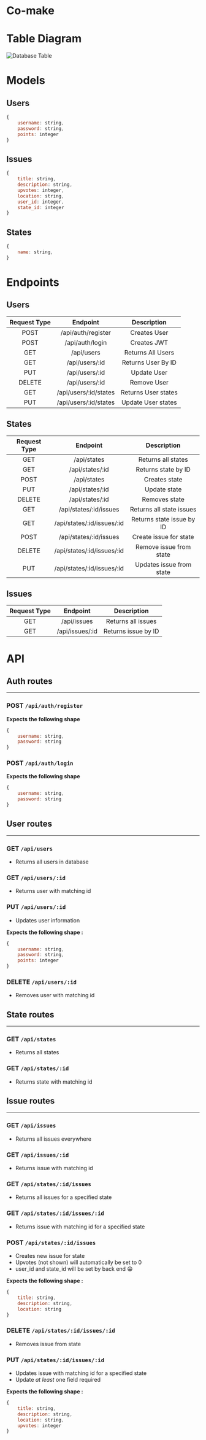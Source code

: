 # Co-make

# Table Diagram
![Database Table](img/datatable.png)

# Models
## Users
```js
{
    username: string,
    password: string,
    points: integer
}
```
## Issues
```js
{
    title: string,
    description: string,
    upvotes: integer,
    location: string,
    user_id: integer,
    state_id: integer
}
```
## States
```js
{
    name: string,
}
```
# Endpoints
## Users
| Request Type | Endpoint                       | Description               |
|:------------:|:------------------------------:|:-------------------------:|
| POST         | /api/auth/register             | Creates User              |
| POST         | /api/auth/login                | Creates JWT               |
| GET          | /api/users                     | Returns All Users         |
| GET          | /api/users/:id                 | Returns User By ID        |
| PUT          | /api/users/:id                 | Update User               |
| DELETE       | /api/users/:id                 | Remove User               |
| GET          | /api/users/:id/states          | Returns User states       |
| PUT          | /api/users/:id/states          | Update User states        |
## States
| Request Type | Endpoint                       | Description               |
|:------------:|:------------------------------:|:-------------------------:|
| GET          | /api/states                    | Returns all states        |
| GET          | /api/states/:id                | Returns state by ID       |
| POST         | /api/states                    | Creates state             |
| PUT          | /api/states/:id                | Update state              |
| DELETE       | /api/states/:id                | Removes state             |
| GET          | /api/states/:id/issues         | Returns all state issues  |
| GET          | /api/states/:id/issues/:id     | Returns state issue by ID |
| POST         | /api/states/:id/issues         | Create issue for state    |
| DELETE       | /api/states/:id/issues/:id     | Remove issue from state   |
| PUT          | /api/states/:id/issues/:id     | Updates issue from state  |
## Issues
| Request Type | Endpoint                       | Description               |
|:------------:|:------------------------------:|:-------------------------:|
| GET          | /api/issues                    | Returns all issues        |
| GET          | /api/issues/:id                | Returns issue by ID       |

# API
## Auth routes
----------------
### POST `/api/auth/register`

**Expects the following shape**
```js
{
    username: string,
    password: string
}
```
### POST `/api/auth/login`

**Expects the following shape**
```js
{
    username: string,
    password: string
}
```
## User routes
----------------
### GET `/api/users`
- Returns all users in database
### GET `/api/users/:id`
- Returns user with matching id
### PUT `/api/users/:id`
- Updates user information

**Expects the following shape :**
```js
{
    username: string,
    password: string,
    points: integer
}
```
### DELETE `/api/users/:id`
- Removes user with matching id

## State routes
----------------
### GET `/api/states`
- Returns all states
### GET `/api/states/:id`
- Returns state with matching id

## Issue routes
----------------
### GET `/api/issues`
- Returns all issues everywhere
### GET `/api/issues/:id`
- Returns issue with matching id
### GET `/api/states/:id/issues`
- Returns all issues for a specified state
### GET `/api/states/:id/issues/:id`
- Returns issue with matching id for a specified state
### POST `/api/states/:id/issues`
- Creates new issue for state
- Upvotes (not shown) will automatically be set to 0
- user_id and state_id will be set by back end 😁

**Expects the following shape :**
```js
{
    title: string,
    description: string,
    location: string
}
```
### DELETE `/api/states/:id/issues/:id`
- Removes issue from state
### PUT `/api/states/:id/issues/:id`
- Updates issue with matching id for a specified state
- Update *at least* one field required

**Expects the following shape :**

```js
{
    title: string,
    description: string,
    location: string,
    upvotes: integer
}
```
